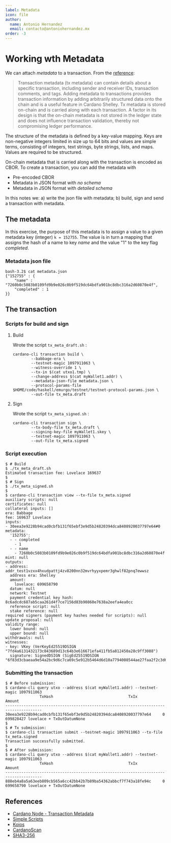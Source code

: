 ```yaml
---
label: Metadata
icon: file
author:
  name: Antonio Hernandez
  email: contacto@antoniohernandez.mx
order: -3
---
```



<a id="orgae16c9a"></a>

# Working wth Metadata

We can attach *metadata* to a transaction.  From the [reference](https://github.com/input-output-hk/cardano-node/blob/master/doc/reference/tx-metadata.md):

> Transaction metadata (tx metadata) can contain details about a specific transaction, including sender and receiver IDs, transaction comments, and tags. Adding metadata to transactions provides transaction information by adding arbitrarily structured data onto the chain and is a useful feature in Cardano Shelley. Tx metadata is stored on-chain and is carried along with each transaction. A factor in its design is that the on-chain metadata is not stored in the ledger state and does not influence transaction validation, thereby not compromising ledger performance.

The structure of the metadata is defined by a key-value mapping.  Keys are non-negative integers limited in size up to 64 bits and values are simple terms, consisting of integers, text strings, byte strings, lists, and maps.  Values are required to be structured.

On-chain metadata that is carried along with the transaction is encoded as CBOR.  To create a transaction, you can add the metadata with

-   Pre-encoded CBOR
-   Metadata in JSON format with *no schema*
-   Metadata in JSON format with *detailed schema*

In this notes we:  a) write the json file with metadata; b) build, sign and send a transaction with metadata.


<a id="org6754209"></a>

## The metadata

In this exercise, the purpose of this metadata is to assign a value to a given metadata key (integer) `k = 152755`.  The value is in turn a mapping that assigns the hash of a name to key *name* and the value "1" to the key flag *completed*.


<a id="orgda1adf5"></a>

### Metadata json file

    bash-3.2$ cat metadata.json
    {"152755" : {
        "name" : "7260b0c5083b0109fd9b9e026c0b9f519dc64bdfa901bc8dbc316a2d60870e4f",
        "completed" : 1
    }}


<a id="org666b7d7"></a>

## The transaction


<a id="orgf51135e"></a>

### Scripts for build and sign

1.  Build

    Wrote the script `tx_meta_draft.sh` :
    
        cardano-cli transaction build \
        	    --babbage-era \
        	    --testnet-magic 1097911063 \
        	    --witness-override 1 \
        	    --tx-in $(cat utxo1.tmp) \
        	    --change-address $(cat myWallet1.addr) \
        	    --metadata-json-file metadata.json \
        	    --protocol-params-file $HOME/code/haskell/emurgo/testnet/testnet-protocol-params.json \
        	    --out-file tx_meta.draft

2.  Sign

    Wrote the script `tx_meta_signed.sh` :
    
        cardano-cli transaction sign \
        	    --tx-body-file tx_meta.draft \
        	    --signing-key-file myWallet1.skey \
        	    --testnet-magic 1097911063 \
        	    --out-file tx_meta.signed


<a id="org45c038c"></a>

### Script execution

    $ # Build
    $ ./tx_meta_draft.sh 
    Estimated transaction fee: Lovelace 169637
    $ 
    $ # Sign
    $ ./tx_meta_signed.sh
    $ 
    $ cardano-cli transaction view --tx-file tx_meta.signed
    auxiliary scripts: null
    certificates: null
    collateral inputs: []
    era: Babbage
    fee: 169637 Lovelace
    inputs:
    - 30eea3e9228b94cad0cbfb131f65ebf3e9d5b24820394dca8408920037797e64#0
    metadata:
      '152755':
      - - completed
        - 1
      - - name
        - 7260b0c5083b0109fd9b9e026c0b9f519dc64bdfa901bc8dbc316a2d60870e4f
    mint: null
    outputs:
    - address: addr_test1vzxx4hxudpattj4zv8200nn32mvrhyyxpemr3ghwlf82pnq7ewwsz
      address era: Shelley
      amount:
        lovelace: 699658790
      datum: null
      network: Testnet
      payment credential key hash: 8c6adcdc687ab5caa261d4f7ce7156d83b90860e7638a2eefa4ea0cc
      reference script: null
      stake reference: null
    required signers (payment key hashes needed for scripts): null
    update proposal: null
    validity range:
      lower bound: null
      upper bound: null
    withdrawals: null
    witnesses:
    - key: VKey (VerKeyEd25519DSIGN "7fd4a6131432173c843689d13c64b3e616671efa411fb5a812450a28c9ff3088")
      signature: SignedDSIGN (SigEd25519DSIGN "6f83d3cbaeaa9e54a2bc9d6c7ca69c5e912b5464d6d10a7794008544ae27faa2f2c3d6467afcbb76f1a1138fc3065bac529e0ae3fa27f1815b13502d9260c20c")


<a id="org1a2f584"></a>

### Submitting the transaction

    $ # Before submission:
    $ cardano-cli query utxo --address $(cat myWallet1.addr) --testnet-magic 1097911063
    			   TxHash                                 TxIx        Amount
    --------------------------------------------------------------------------------------
    30eea3e9228b94cad0cbfb131f65ebf3e9d5b24820394dca8408920037797e64     0        699828427 lovelace + TxOutDatumNone
    $ 
    $ # Tx submission:
    $ cardano-cli transaction submit --testnet-magic 1097911063 --tx-file tx_meta.signed
    Transaction successfully submitted.
    $ 
    $ # After submission:
    $ cardano-cli query utxo --address $(cat myWallet1.addr) --testnet-magic 1097911063
    			   TxHash                                 TxIx        Amount
    --------------------------------------------------------------------------------------
    888eb4a8a5a63eeb809cb565a6cc42bb42b7b89ba54362abbcf7f743a18fe94c     0        699658790 lovelace + TxOutDatumNone


<a id="orgadeb300"></a>

## References

-   [Cardano Node - Transaction Metadata](https://github.com/input-output-hk/cardano-node/blob/master/doc/reference/tx-metadata.md)
-   [Simple Scripts](https://github.com/input-output-hk/cardano-node/blob/master/doc/reference/simple-scripts.md)
-   [Koios](https://testnet.koios.rest/#overview)
-   [CardanoScan](https://testnet.cardanoscan.io/)
-   [SHA3-256](https://emn178.github.io/online-tools/sha3_256.html)

